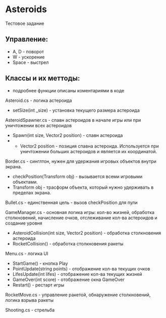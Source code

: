 # Asteroids
 Тестовое задание

Управление:
-
- A, D - поворот
- W - ускорение 
- Space - выстрел

Классы и их меттоды:
-
- подробнее функции описаны коментариями в коде

Asteroid.cs - логика астероида
- setSize(int _size) - установка текущего размера астероида

AsteroidSpawner.cs - спавн астероидов в начале игры или при уничтожении всех астероидов 
- Spawn(int size, Vector2 position) - спавн астероида
- - Vector2 position - позиция спавна астероида. Используется при уничтожении больших астероидов и является их координатой.

Border.cs - синглтон, нужен для удержания игровых объектов внутри экрана.
- checkPosition(Transform obj) - вызывается всеми игровыми объектами.
- Transform obj - трасформ объекта, который нужно удерживать в пределах экрана.

Bullet.cs - единственная цель - вызов checkPosition для пули

GameManager.cs - основная логика игры: кол-во жизней, обработка столкновений, начисление очков, отслеживание кол-ва астероидов и создание уровня
- AsteroidCollision(int size, Vector2 position) - обработка столкновения астероида
- RocketCollision() - обработка столкновения ракеты

Menu.cs - логика UI
 - StartGame() - кнопка Play
 - PointUpdate(string points) - отображение кол-ва текущих очков
 - LifesUpdate(int lifes) - отображение кол-ва текущих жизней
 - GameOver(int score) - отображение окна GameOver
 - Restart() - рестарт игры

RocketMove.cs - управление ракетой, обнаружение столкновений, логика взрыва ракеты

Shooting.cs - стрельба 




